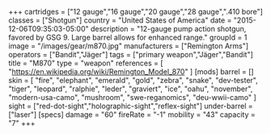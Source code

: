 +++
cartridges = ["12 gauge","16 gauge","20 gauge","28 gauge",".410 bore"]
classes = ["Shotgun"]
country = "United States of America"
date = "2015-12-06T09:35:03-05:00"
description = "12-gauge pump action shotgun, favored by GSG 9. Large barrel allows for enhanced range."
groupId = 1
image = "/images/gear/m870.jpg"
manufacturers = ["Remington Arms"]
operators = ["Bandit","Jäger"]
tags = ["primary weapon","Jäger","Bandit"]
title = "M870"
type = "weapon"
references = [
  "https://en.wikipedia.org/wiki/Remington_Model_870"
]
[mods]
  barrel = []
  skin = [
    "fire",
    "elephant",
    "emerald",
    "gold",
    "zebra",
    "snake",
    "dev-tester",
    "tiger",
    "leopard",
    "ralphie",
    "leder",
    "graviert",
    "ice",
    "oahu",
    "november",
    "modern-usa-camo",
    "mushroom",
    "swe-reganomics",
    "deu-wwii-camo"
  ]
  sight = ["red-dot-sight","holographic-sight","reflex-sight"]
  under-barrel = ["laser"]
[specs]
  damage = "60"
  fireRate = "-1"
  mobility = "43"
  capacity = "7"
+++
